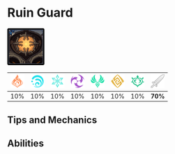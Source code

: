 # Ruin Guard

![](../../.gitbook/assets/ruin-guard.jpg)

| ![](../../.gitbook/assets/pyro_small.png)  | ![](../../.gitbook/assets/hydro_small.png)  | ![](../../.gitbook/assets/cryo_small.png)  | ![](../../.gitbook/assets/electro_small.png)  | ![](../../.gitbook/assets/anemo_small.png)  | ![](../../.gitbook/assets/geo_small.png)  | ![](../../.gitbook/assets/dendro_small.png)  | ![](../../.gitbook/assets/physical_small.png)  |
| :---: | :---: | :---: | :---: | :---: | :---: | :---: | :---: |
| 10% | 10% | 10% | 10% | 10% | 10% | 10% | **70%** |

## Tips and Mechanics

## Abilities



